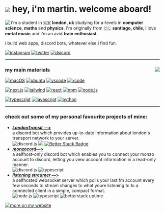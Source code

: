 # <img src="https://cdn.discordapp.com/emojis/1157901903749976074.webp?size=240&animated=true"> hey, i'm martin. welcome aboard!

<!-- [<img align="left" src="https://lanyard.cnrad.dev/api/488088713100918784?bg=1e3c46&theme=dark&borderRadius=1.5em&showDisplayName=true&hideStatus=true" />](https://discord.com/users/488088713100918784)
                                      !!–>  this was shaped a little taller, and looked off. i'll figure a workaround out, but for now this can display my main stats  <–!! 
-->

<img align="left" src="https://readme.mbfrias.com/api?username=mrtin42&show_icons=true&theme=tokyonight">

i'm a student in :uk: **london, uk** studying for a-levels in **computer science**, **maths** and **physics**. i'm originally from :chile: **santiago, chile**, i love **metal music** and i'm an avid **train enthusiast**.

i build web apps, discord bots, whatever else i find fun.

[![instagram](https://img.shields.io/badge/__md3v-DD2A7B?style=flat&logo=instagram)](https://instagram.com/@_md3v)
[![twitter](https://img.shields.io/badge/@t__ub3-08a0e9?style=flat&logo=x)](https://x.com/t_ub3)
[![dsicord](https://img.shields.io/badge/@2ube-ffffff?style=flat&logo=discord)](https://discord.com/users/488088713100918784)

<hr>
<div align="left">
<img align="right" src="https://readme.mbfrias.com/api/top-langs/?username=mrtin42&layout=compact&theme=tokyonight">

### my main materials
[![macOS](https://img.shields.io/badge/mac%20os-000000?style=for-the-badge&logo=apple&logoColor=white)](https://apple.com/uk/os/macos)
[![ubuntu](https://img.shields.io/badge/Ubuntu-E95420?style=for-the-badge&logo=ubuntu&logoColor=white)](https://ubuntu.com/)
[![vscode](https://img.shields.io/badge/VSCode-0078D4?style=for-the-badge&logo=visual%20studio%20code&logoColor=white)](https://code.visualstudio.com/)
[![xcode](https://img.shields.io/badge/Xcode-007ACC?style=for-the-badge&logo=Xcode&logoColor=white)](https://developer.apple.com/xcode/)

[![next.js](https://img.shields.io/badge/next%20js-000000?style=for-the-badge&logo=nextdotjs&logoColor=white)](https://nextjs.org/)
[![tailwind](https://img.shields.io/badge/Tailwind_CSS-38B2AC?style=for-the-badge&logo=tailwind-css&logoColor=white)](https://tailwindcss.com/)
[![react](https://img.shields.io/badge/React-20232A?style=for-the-badge&logo=react&logoColor=61DAFB)](https://react.dev/)
[![npm](https://img.shields.io/badge/npm-CB3837?style=for-the-badge&logo=npm&logoColor=white)](https://www.npmjs.com/)
[![node.js](https://img.shields.io/badge/Node%20js-339933?style=for-the-badge&logo=nodedotjs&logoColor=white)](https://nodejs.org/en)

[![typescript](https://img.shields.io/badge/TypeScript-007ACC?style=for-the-badge&logo=typescript&logoColor=white)](https://www.typescriptlang.org/)
[![javascript](https://img.shields.io/badge/JavaScript-323330?style=for-the-badge&logo=javascript&logoColor=F7DF1E)](https://developer.mozilla.org/en-US/docs/Web/JavaScript)
[![python](https://img.shields.io/badge/Python-FFD43B?style=for-the-badge&logo=python&logoColor=blue)](https://www.python.org/)

<!-- ![and i'm learning](https://img.shields.io/badge/also,_i'm_learning-FFFFFF?style=for-the-badge)![swift](https://img.shields.io/badge/Swift-FA7343?style=for-the-badge&logo=swift&logoColor=white)
                                            !!–>  this bit didnt make the different segments congruently sized. i'll skip on it for now  <–!!
-->

</div>
<hr>

### check out some of my personal favourite projects of mine:

- [***LondonTransit ––*>**](https://github.com/mrtin42/londontransit)<br>a discord bot which provides up-to-date information about london's transport network to your server.<br> <img alt="discord.js" src="https://img.shields.io/badge/discord.js-5865F2?style=flat"> <img src="https://img.shields.io/badge/ts-007ACC?style=flat"> [![Better Stack Badge](https://uptime.betterstack.com/status-badges/v1/monitor/14mic.svg)](https://status.mbfrias.com)
- [***monzocord––*>**](https://github.com/mrtin42/monzocord)<br>a selfhost-only discord bot which enables you to connect your monzo account to discord, letting you view account information in a read-only manner.<br> <img  alt="discord.js" src="https://img.shields.io/badge/discord.js-5865F2?style=flat"> <img alt="typescript" src="https://img.shields.io/badge/ts-007ACC?style=flat">
- [***listening streamer ––*>**](https://github.com/mrtin42/listening-streamer)<br>a selfhosted websocket server which polls your last.fm account every few seconds to stream changes to what youre listening to to a connected client in a simple, compact format.<br> <img  alt="node.js" src="https://img.shields.io/badge/node.js-339933"> <img alt="typescript" src="https://img.shields.io/badge/ts-007ACC?style=flat"> <img alt="betterstack uptime" src="https://uptime.betterstack.com/status-badges/v1/monitor/1o6ub.svg">

 [![more on my website](https://img.shields.io/badge/more_on-my_website-03BDFF?style=flat&logo=safari)](https://md3v.co.uk/projects)
